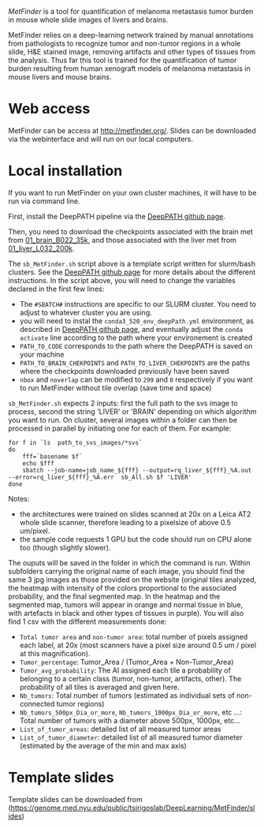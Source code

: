 *MetFinder* is a tool for quantification of melanoma metastasis tumor burden in mouse whole slide images of livers and brains.

MetFinder relies on a deep-learning network trained by manual annotations from pathologists to recognize tumor and non-tumor regions in a whole slide, H&E stained image, removing artifacts and other types of tissues from the analysis. Thus far this tool is trained for the quantification of tumor burden resulting from human xenograft models of melanoma metastasis in mouse livers and mouse brains.


# Web access
MetFinder can be access at http://metfinder.org/. Slides can be downloaded via the webinterface and will run on our local computers.

# Local installation
If you want to run MetFinder on your own cluster machines, it will have to be run via command line.

First, install the DeepPATH pipeline via the [DeepPATH github page](https://github.com/ncoudray/DeepPATH/).

Then, you need to download the checkpoints associated with the brain met from [01_brain_B022_35k](https://genome.med.nyu.edu/public/tsirigoslab/DeepLearning/MetFinder/checkpoints/checkpoint_brain_B022), and those associated with the liver met from [01_liver_L032_200k](https://genome.med.nyu.edu/public/tsirigoslab/DeepLearning/MetFinder/checkpoints/checkpoint_liver_L032). 


The `sb_MetFinder.sh` script above is a template script written for slurm/bash clusters. See the  [DeepPATH github page](https://github.com/ncoudray/DeepPATH/) for more details about the different instructions. In the script above, you will need to change the variables declared in the first few lines:
- The `#SBATCH#` instructions are specific to our SLURM cluster. You need to adjust to whatever cluster you are using.
- you will need to instal the `conda3_520_env_deepPath.yml` environment, as described in [DeepPATH github page](https://github.com/ncoudray/DeepPATH/), and eventually adjust the `conda activate` line according to the path where your environement is created
- `PATH_TO_CODE` corresponds to the path where the DeepPATH is saved on your machine
- `PATH_TO_BRAIN_CHEKPOINTS` and `PATH_TO_LIVER_CHEKPOINTS` are the paths where the checkpoints downloaded previously have been saved
- `nbox` and  `noverlap` can be modified to `299` and `0` respectively if you want to run MetFinder without tile overlap (save time and space)

`sb_MetFinder.sh` expects 2 inputs: first the full path to the svs image to process, second the string 'LIVER' or 'BRAIN' depending on which algorithm you want to run. On cluster, several images within a folder can then be processed in parallel by initiating one for each of them. For example:
```shell
for f in `ls  path_to_svs_images/*svs`
do
	fff=`basename $f`
	echo $fff
	sbatch --job-name=job_name_${fff} --output=rq_liver_${fff}_%A.out  --error=rq_liver_${fff}_%A.err  sb_All.sh $f 'LIVER' 
done
```

Notes: 
- the architectures were trained on slides scanned at 20x on a Leica AT2 whole slide scanner, therefore leading to a pixelsize of above 0.5 um/pixel. 
- the sample code requests 1 GPU but the code should run on CPU alone too (though slightly slower).

The ouputs will be saved in the folder in which the command is run. Within subfolders carrying the original name of each image, you should find the same 3 jpg images as those provided on the website (original tiles analyzed, the heatmap with intensity of the colors proportional to the associated probability, and the final segmented map. In the heatmap and the segmented map, tumors will appear in orange and normal tissue in blue, with artefacts in black and other types of tissues in purple). You will also find 1 csv with the different measurements done:

-   `Total tumor area` and `non-tumor area`: total number of pixels assigned each label, at 20x (most scanners have a pixel size around 0.5 um / pixel at this magnification).
-   `Tumor_percentage`: Tumor_Area / (Tumor_Area + Non-Tumor_Area)
-   `Tumor_avg_probability`: The AI assigned each tile a probability of belonging to a certain class (tumor, non-tumor, artifacts, other). The probability of all tiles is averaged and given here.
-   `Nb_tumors`: Total number of tumors (estimated as individual sets of non-connected tumor regions)
-   `Nb_tumors_500px_Dia_or_more`, `Nb_tumors_1000px_Dia_or_more`, etc …: Total number of tumors with a diameter above 500px, 1000px, etc…
-   `List_of_tumor_areas`: detailed list of all measured tumor areas
-   `List_of_tumor_diameter`: detailed list of all measured tumor diameter (estimated by the average of the min and max axis)


# Template slides
Template slides can be downloaded from (https://genome.med.nyu.edu/public/tsirigoslab/DeepLearning/MetFinder/slides)



